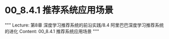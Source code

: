 # 00_8.4.1 推荐系统应用场景

"""
Lecture: 第8章 深度学习推荐系统的前沿实践/8.4 阿里巴巴深度学习推荐系统的进化
Content: 00_8.4.1 推荐系统应用场景
"""


